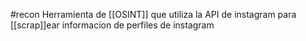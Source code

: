 #recon 
Herramienta de [[OSINT]] que utiliza la API de instagram para [[scrap]]ear informacion de perfiles de instagram